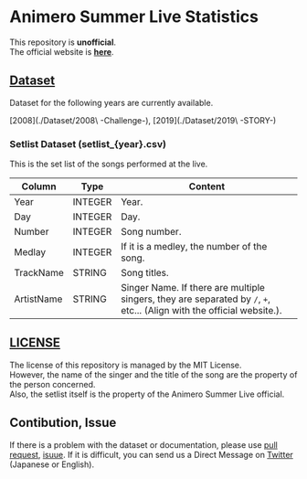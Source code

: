 # Animero Summer Live Statistics

This repository is **unofficial**.  
The official website is **[here](https://anisama.tv/)**.

## [Dataset](./Dataset)

Dataset for the following years are currently available.

[2008](./Dataset/2008\ -Challenge-), [2019](./Dataset/2019\ -STORY-)

### Setlist Dataset (setlist\_{year}.csv)

This is the set list of the songs performed at the live.

| Column     | Type    | Content                                                                                                                |
| ---------- | ------- | ---------------------------------------------------------------------------------------------------------------------- |
| Year       | INTEGER | Year.                                                                                                                  |
| Day        | INTEGER | Day.                                                                                                                   |
| Number     | INTEGER | Song number.                                                                                                           |
| Medlay     | INTEGER | If it is a medley, the number of the song.                                                                             |
| TrackName  | STRING  | Song titles.                                                                                                           |
| ArtistName | STRING  | Singer Name. If there are multiple singers, they are separated by `/`, `+`, etc... (Align with the official website.). |

## [LICENSE](./LICENSE)

The license of this repository is managed by the MIT License.  
However, the name of the singer and the title of the song are the property of the person concerned.  
Also, the setlist itself is the property of the Animero Summer Live official.

## Contibution, Issue

If there is a problem with the dataset or documentation, please use [pull request](https://github.com/xryuseix/Animero-Summer-Live-Statistics/pulls), [isuue](https://github.com/xryuseix/Animero-Summer-Live-Statistics/issues). If it is difficult, you can send us a Direct Message on [Twitter](https://twitter.com/ryusei_ishika) (Japanese or English).
